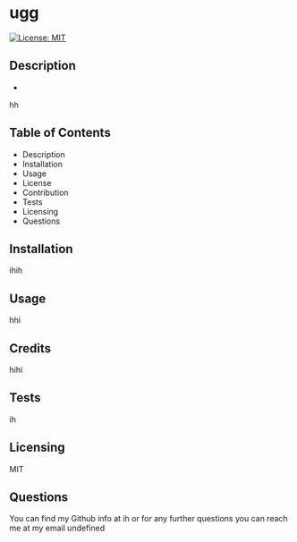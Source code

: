 # ugg
[![License: MIT](https://img.shields.io/badge/License-MIT-yellow.svg)](https://opensource.org/licenses/MIT)
## Description
- 
hh
## Table of Contents
- Description
- Installation 
- Usage
- License
- Contribution
- Tests
- Licensing
- Questions

## Installation
ihih

## Usage
hhi

## Credits
hihi

## Tests
ih

## Licensing
MIT

## Questions
You can find my Github info at ih or for any further questions you can reach me at my email undefined

